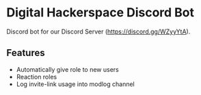 # Digital Hackerspace Discord Bot
Discord bot for our Discord Server (https://discord.gg/WZyyYtA). 

## Features
* Automatically give role to new users
* Reaction roles
* Log invite-link usage into modlog channel
 
